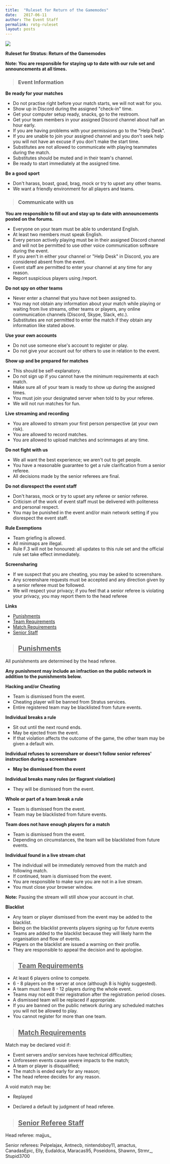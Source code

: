 ```yaml
---
title:  "Ruleset for Return of the Gamemodes"
date:   2017-06-11
author: The Event Staff
permalink: rotg-ruleset
layout: posts
---
```

![](https://imgur.com/wF2Fmkh.png)

**Ruleset for Stratus: Return of the Gamemodes**

**Note: You are responsible for staying up to date with our rule set and announcements at all times.**

> ### Event Information

**Be ready for your matches**

- Do not practise right before your match starts, we will not wait for you.
- Show up in Discord during the assigned &quot;check-in&quot; time.
- Get your computer setup ready, snacks, go to the restroom.
- Get your team members in your assigned Discord channel about half an hour early.
- If you are having problems with your permissions go to the &quot;Help Desk&quot;.
- If you are unable to join your assigned channel and you don&#39;t seek help you will not have an excuse if you don&#39;t make the start time.
- Substitutes are not allowed to communicate with playing teammates during the match.
- Substitutes should be muted and in their team&#39;s channel.
- Be ready to start immediately at the assigned time.

**Be a good sport**

- Don&#39;t harass, boast, goad, brag, mock or try to upset any other teams.
- We want a friendly environment for all players and teams.

> ### Communicate with us

**You are responsible to fill out and stay up to date with announcements posted on the forums.**

- Everyone on your team must be able to understand English.
- At least two members must speak English.
- Every person actively playing must be in their assigned Discord channel and will not be permitted to use other voice communication software during the event.
- If you aren&#39;t in either your channel or &quot;Help Desk&quot; in Discord, you are considered absent from the event.
- Event staff are permitted to enter your channel at any time for any reason.
- Report suspicious players using /report.

**Do not spy on other teams**

- Never enter a channel that you have not been assigned to.
- You may not obtain any information about your match while playing or waiting from live streams, other teams or players, any online communication channels (Discord, Skype, Slack, etc.).
- Substitutes are not permitted to enter the match if they obtain any information like stated above.

**Use your own accounts**

- Do not use someone else&#39;s account to register or play.
- Do not give your account out for others to use in relation to the event.

**Show up and be prepared for matches**

- This should be self-explanatory.
- Do not sign up if you cannot have the minimum requirements at each match.
- Make sure all of your team is ready to show up during the assigned times.
- You must join your designated server when told to by your referee.
- We will not run matches for fun.

**Live streaming and recording**

- You are allowed to stream your first person perspective (at your own risk).
- You are allowed to record matches.
- You are allowed to upload matches and scrimmages at any time.

**Do not fight with us**

- We all want the best experience; we aren&#39;t out to get people.
- You have a reasonable guarantee to get a rule clarification from a senior referee.
- All decisions made by the senior referees are final.

**Do not disrespect the event staff**

- Don&#39;t harass, mock or try to upset any referee or senior referee.
- Criticism of the work of event staff must be delivered with politeness and personal respect.
- You may be punished in the event and/or main network setting if you disrespect the event staff.

**Rule Exemptions**

- Team griefing is allowed.
- All minimaps are illegal.
- Rule F.3 will not be honoured: all updates to this rule set and the official rule set take effect immediately.

**Screensharing**

- If we suspect that you are cheating, you may be asked to screenshare.
- Any screenshare requests must be accepted and any direction given by a senior referee must be followed.
- We will respect your privacy; if you feel that a senior referee is violating your privacy, you may report them to the head referee

**Links**

- [Punishments](#punishments)
- [Team Requirements](#TeamReqs)
- [Match Requirements](#MatchReqs)
- [Senior Staff](#staff)



> ## <u id="punishments">Punishments</u>

All punishments are determined by the head referee.

**Any punishment may include an infraction on the public network in addition to the punishments below.**

**Hacking and/or Cheating**

- Team is dismissed from the event.
- Cheating player will be banned from Stratus services.
- Entire registered team may be blacklisted from future events.

**Individual breaks a rule**

- Sit out until the next round ends.
- May be ejected from the event.
- If that violation affects the outcome of the game, the other team may be given a default win.

**Individual refuses to screenshare or doesn&#39;t follow senior referees&#39; instruction during a screenshare**

- **May be dismissed from the event**

**Individual breaks many rules (or flagrant violation)**

- They will be dismissed from the event.

**Whole or part of a team break a rule**

- Team is dismissed from the event.
- Team may be blacklisted from future events.

**Team does not have enough players for a match**

- Team is dismissed from the event.
- Depending on circumstances, the team will be blacklisted from future events.

**Individual found in a live stream chat**

- The individual will be immediately removed from the match and following match.
- If continued, team is dismissed from the event.
- You are responsible to make sure you are not in a live stream.
- You must close your browser window.

**Note:** Pausing the stream will still show your account in chat.

**Blacklist**

- Any team or player dismissed from the event may be added to the blacklist.
- Being on the blacklist prevents players signing up for future events
- Teams are added to the blacklist because they will likely harm the organisation and flow of events.
- Players on the blacklist are issued a warning on their profile.
- They are responsible to appeal the decision and to apologise.



> ## <u id="TeamReqs">Team Requirements</u>

- At least 6 players online to compete.
- 6 - 8 players on the server at once (although 8 is highly suggested).
- A team must have 8 - 12 players during the whole event.
- Teams may not edit their registration after the registration period closes.
- A dismissed team will be replaced if appropriate.
- If you are banned on the public network during any scheduled matches you will not be allowed to play.
- You cannot register for more than one team.



> ## <u id="MatchReqs">Match Requirements</u>

Match may be declared void if:

- Event servers and/or services have technical difficulties;
- Unforeseen events cause severe impacts to the match;
- A team or player is disqualified;
- The match is ended early for any reason;
- The head referee decides for any reason.

A void match may be:

- Replayed

- Declared a default by judgment of head referee.



> ## <u id="staff">Senior Referee Staff</u>

Head referee: majjus\_

Senior referees: Pelpelajax, Antnecb, nintendoboy11, amactus, CanadasEpic, Elly, Eudaldca, Maracas95, Poseidons, Shawnn, Strmr\_, Stupid3700